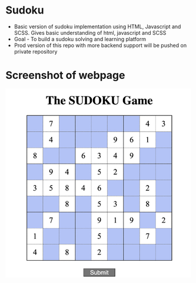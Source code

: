 # Sudoku

- Basic version of sudoku implementation using HTML, Javascript and SCSS. Gives basic understanding of html, javascript and SCSS
- Goal - To build a sudoku solving and learning platform
- Prod version of this repo with more backend support will be pushed on private repository

# Screenshot of webpage 

![alt text](metadata/sudoku_screenshot.png)
